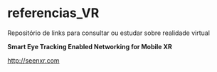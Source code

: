 # referencias_VR
Repositório de links para consultar ou estudar sobre realidade virtual

<b>Smart Eye Tracking Enabled Networking for Mobile XR</b>

http://seenxr.com
